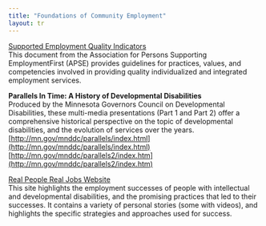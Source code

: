 ```yaml
---
title: "Foundations of Community Employment"
layout: tr
---
```



[Supported Employment Quality Indicators](http://www.apse.org/docs/QualityIndicators.pdf)  
This document from the Association for Persons Supporting EmploymentFirst (APSE) provides guidelines for practices, values, and competencies involved in providing quality individualized and integrated employment services.


**Parallels In Time: A History of Developmental Disabilities**  
Produced by the Minnesota Governors Council on Developmental Disabilities, these multi-media presentations (Part 1 and Part 2) offer a comprehensive historical perspective on the topic of developmental disabilities, and the evolution of services over the years.  
[http://mn.gov/mnddc/parallels/index.html](http://mn.gov/mnddc/parallels/index.html)  
[http://mn.gov/mnddc/parallels2/index.htm](http://mn.gov/mnddc/parallels2/index.htm)

[Real People Real Jobs Website](http://www.realworkstories.org/)  
This site highlights the employment successes of people with intellectual and developmental disabilities, and the promising practices that led to their successes. It contains a variety of personal stories (some with videos), and highlights the specific strategies and approaches used for success.  
